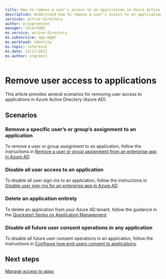 ```yaml
---
title: How to remove a user's access to an application in Azure Active Directory
description: Understand how to remove a user's access to an application in Azure Active Directory
services: active-directory
author: eringreenlee
manager: CelesteDG
ms.service: active-directory
ms.subservice: app-mgmt
ms.workload: identity
ms.topic: reference
ms.date: 11/17/2021
ms.author: ergreenl
---
```


# Remove user access to applications

This article provides several scenarios for removing user access to applications in Azure Active Directory (Azure AD).

## Scenarios

### Remove a specific user’s or group’s assignment to an application

To remove a user or group assignment to an application, follow the instructions in [Remove a user or group assignment from an enterprise app in Azure AD](./assign-user-or-group-access-portal.md).

### Disable all user access to an application

To disable all user sign-ins to an application, follow the instructions in [Disable user sign-ins for an enterprise app in Azure AD](./disable-user-sign-in-portal.md).

### Delete an application entirely

To delete an application from your Azure AD tenant, follow the guidance in the [Quickstart Series on Application Management](delete-application-portal.md).

### Disable all future user consent operations in any application

To disable all future user consent operations in an application, follow the instructions in [Configure how end-users consent to applications](configure-user-consent.md).

## Next steps

[Manage access to apps](what-is-access-management.md)
